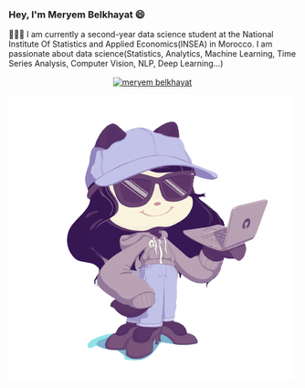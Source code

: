 ### Hey, I'm Meryem Belkhayat 😄

👩🏻‍💻 I am currently a second-year data science student at the National Institute Of Statistics and Applied Economics(INSEA) in Morocco. 
I am passionate about data science(Statistics, Analytics, Machine Learning, Time Series Analysis, Computer Vision, NLP, Deep Learning...)

<p align="center">
<a href="https://www.linkedin.com/in/meryem-belkhayat-5a90561b9/" target="blank"><img align="center" src="https://raw.githubusercontent.com/rahuldkjain/github-profile-readme-generator/master/src/images/icons/Social/linked-in-alt.svg" alt="meryem belkhayat" height="30" width="40" /></a>
</p>  

![img](https://github.com/MeryemBelkhayat/MeryemBelkhayat/blob/main/myoctocat.png)




